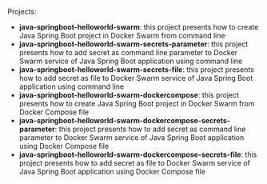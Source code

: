 Projects:
- **java-springboot-helloworld-swarm**: this project presents how to create Java Spring Boot project in Docker Swarm from command line
- **java-springboot-helloworld-swarm-secrets-parameter**: this project presents how to add secret as command line parameter to Docker Swarm service of Java Spring Boot application using command line
- **java-springboot-helloworld-swarm-secrets-file**: this project presents how to add secret as file to Docker Swarm service of Java Spring Boot application using command line
- **java-springboot-helloworld-swarm-dockercompose**: this project presents how to create Java Spring Boot project in Docker Swarm from Docker Compose file
- **java-springboot-helloworld-swarm-dockercompose-secrets-parameter**: this project presents how to add secret as command line parameter to Docker Swarm service of Java Spring Boot application using Docker Compose file
- **java-springboot-helloworld-swarm-dockercompose-secrets-file**: this project presents how to add secret as file to Docker Swarm service of Java Spring Boot application using Docker Compose file